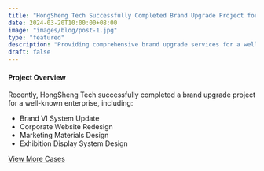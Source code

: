 ```yaml
---
title: "HongSheng Tech Successfully Completed Brand Upgrade Project for Large Enterprise"
date: 2024-03-20T10:00:00+08:00
image: "images/blog/post-1.jpg"
type: "featured"
description: "Providing comprehensive brand upgrade services for a well-known enterprise"
draft: false
---
```


#### Project Overview

Recently, HongSheng Tech successfully completed a brand upgrade project for a well-known enterprise, including:

- Brand VI System Update
- Corporate Website Redesign
- Marketing Materials Design
- Exhibition Display System Design

[View More Cases](#)